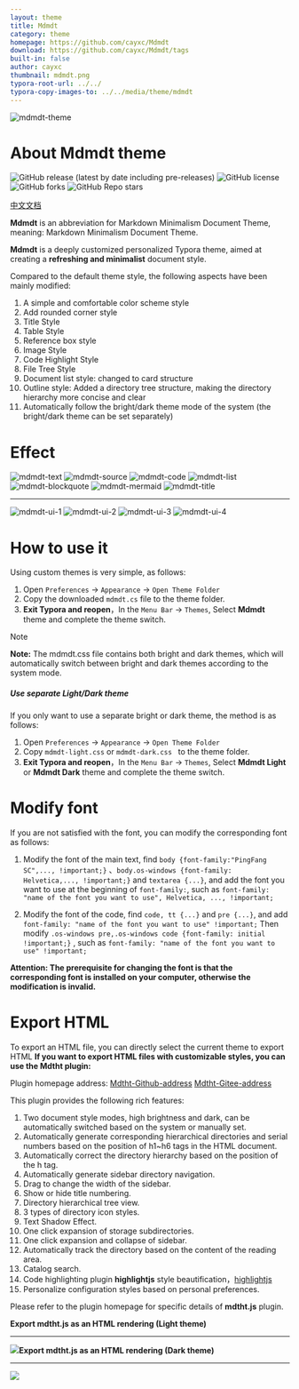 ```yaml
---
layout: theme
title: Mdmdt
category: theme
homepage: https://github.com/cayxc/Mdmdt
download: https://github.com/cayxc/Mdmdt/tags
built-in: false
author: cayxc
thumbnail: mdmdt.png
typora-root-url: ../../
typora-copy-images-to: ../../media/theme/mdmdt
---
```

![mdmdt-theme](/media/theme/mdmdt/mdmdt-cover.png)
# About Mdmdt theme
![GitHub release (latest by date including pre-releases)](https://img.shields.io/github/v/release/cayxc/Mdmdt?include_prereleases&color=blue&logo=hack-the-box)
![GitHub license](https://img.shields.io/github/license/cayxc/Mdmdt.svg)
![GitHub forks](https://img.shields.io/github/forks/cayxc/Mdmdt?style=flat&logo=github&color=turquoise)
![GitHub Repo stars](https://img.shields.io/github/stars/cayxc/Mdmdt?style=flat&logo=github&color=green)

[中文文档](https://github.com/cayxc/Mdmdt/blob/main/readme.zh.md)

**Mdmdt** is an abbreviation for Markdown Minimalism Document Theme, meaning: Markdown Minimalism Document Theme.

**Mdmdt** is a deeply customized personalized Typora theme, aimed at creating a **refreshing and minimalist** document style.

Compared to the default theme style, the following aspects have been mainly modified:
1. A simple and comfortable color scheme style
2. Add rounded corner style
3. Title Style
4. Table Style
5. Reference box style
6. Image Style
7. Code Highlight Style
8. File Tree Style
9. Document list style: changed to card structure
10. Outline style: Added a directory tree structure, making the directory hierarchy more concise and clear
11. Automatically follow the bright/dark theme mode of the system (the bright/dark theme can be set separately)


# Effect
![mdmdt-text](/media/theme/mdmdt/mdmdt-text.jpg)
![mdmdt-source](/media/theme/mdmdt/mdmdt-source.jpg)
![mdmdt-code](/media/theme/mdmdt/mdmdt-code.jpg)
![mdmdt-list](/media/theme/mdmdt/mdmdt-list.jpg)
![mdmdt-blockquote](/media/theme/mdmdt/mdmdt-blockquote.jpg)
![mdmdt-mermaid](/media/theme/mdmdt/mdmdt-mermaid.jpg)
![mdmdt-title](/media/theme/mdmdt/mdmdt-title.jpg)

---

![mdmdt-ui-1](/media/theme/mdmdt/mdmdt-ui-1.png)
![mdmdt-ui-2](/media/theme/mdmdt/mdmdt-ui-2.png)
![mdmdt-ui-3](/media/theme/mdmdt/mdmdt-ui-3.jpg)
![mdmdt-ui-4](/media/theme/mdmdt/mdmdt-ui-4.png)

# How to use it
Using custom themes is very simple, as follows:

1. Open `Preferences` -> `Appearance` -> `Open Theme Folder`
2. Copy the downloaded `mdmdt.cs`  file to the theme folder.
3. **Exit Typora and reopen**，In the `Menu Bar` -> `Themes`, Select **Mdmdt** theme and complete the theme switch.
> [!NOTE]
> **Note:** The mdmdt.css file contains both bright and dark themes, which will automatically switch between bright and dark themes according to the system mode.

##### Use separate Light/Dark theme
If you only want to use a separate bright or dark theme, the method is as follows:
1. Open `Preferences` -> `Appearance` -> `Open Theme Folder`
2. Copy `mdmdt-light.css` or `mdmdt-dark.css ` to the theme folder.
3. **Exit Typora and reopen**，In the `Menu Bar` -> `Themes`, Select **Mdmdt Light** or **Mdmdt Dark** theme and complete the theme switch.


# Modify font
If you are not satisfied with the font, you can modify the corresponding font as follows:

1. Modify the font of the main text, find `body {font-family:"PingFang SC",..., !important;}` 、`body.os-windows {font-family: Helvetica,..., !important;}` and `textarea {...}`, and add the font you want to use at the beginning of `font-family:`, such as `font-family: "name of the font you want to use", Helvetica, ..., !important;`

2. Modify the font of the code, find `code, tt {...}` and `pre {...}`, and add `font-family: "name of the font you want to use" !important;`  Then modify `.os-windows pre,.os-windows code {font-family: initial !important;}` , such as `font-family: "name of the font you want to use" !important;`

**Attention: The prerequisite for changing the font is that the corresponding font is installed on your computer, otherwise the modification is invalid.**

# Export HTML

To export an HTML file, you can directly select the current theme to export HTML
**If you want to export HTML files with customizable styles, you can use the Mdtht plugin:**

Plugin homepage address:  [Mdtht-Github-address](https://github.com/cayxc/Mdtht)  [Mdtht-Gitee-address]( https://gitee.com/cayxc/mdtht )

This plugin provides the following rich features:
1. Two document style modes, high brightness and dark, can be automatically switched based on the system or manually set.
2. Automatically generate corresponding hierarchical directories and serial numbers based on the position of h1~h6 tags in the HTML document.
3. Automatically correct the directory hierarchy based on the position of the h tag.
4. Automatically generate sidebar directory navigation.
5. Drag to change the width of the sidebar.
6. Show or hide title numbering.
7. Directory hierarchical tree view.
8. 3 types of directory icon styles.
9. Text Shadow Effect.
10. One click expansion of storage subdirectories.
11. One click expansion and collapse of sidebar.
12. Automatically track the directory based on the content of the reading area.
13. Catalog search.
14. Code highlighting plugin **highlightjs** style beautification，[highlightjs](https://highlightjs.org/)
15. Personalize configuration styles based on personal preferences.

Please refer to the plugin homepage for specific details of **mdtht.js** plugin.

**Export mdtht.js as an HTML rendering (Light theme)**

---
<img src="/media/theme/mdmdt/mdtht-light.png"/>**Export mdtht.js as an HTML rendering (Dark theme)**

---
<img src="/media/theme/mdmdt/mdtht-dark.png"/>